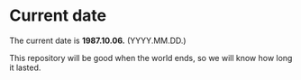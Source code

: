 # Current date

The current date is **1987.10.06.** (YYYY.MM.DD.)

This repository will be good when the world ends, so we will know how long it lasted.